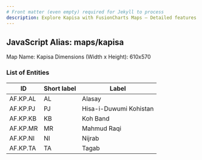 ```yaml
---
# Front matter (even empty) required for Jekyll to process
description: Explore Kapisa with FusionCharts Maps – Detailed features for seamless integration. Try now & enhance your data visualization today! 
---
```


## JavaScript Alias: maps/kapisa

Map Name: Kapisa
Dimensions (Width x Height): 610x570





### List of Entities

ID | Short label | Label
---|---|---|
AF.KP.AL|AL|Alasay
AF.KP.PJ|PJ|Hisa-i-Duwumi Kohistan
AF.KP.KB|KB|Koh Band
AF.KP.MR|MR|Mahmud Raqi
AF.KP.NI|NI|Nijrab
AF.KP.TA|TA|Tagab